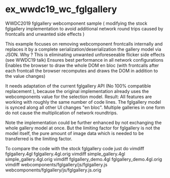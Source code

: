 # ex_wwdc19_wc_fglgallery
WWDC2019 fglgallery webcomponent sample ( modifying the  stock fglgallery  implementation to avoid additional network round trips caused by frontcalls and unwanted side effects )

This example focuses on removing webcomponent frontcalls internally and replaces it
by a complete serialization/deserialization the gallery model via JSON.
Why ?
This is eliminating unwanted unforeseeable flicker side effects (see WWDC19 talk)
Ensures best performance in all network configurations
Enables the browser to draw the whole DOM en bloc (with frontcalls after each frontcall the browser recomputes and draws the DOM in addition to the value changes)

It needs adaptation of the current fglgallery API (No 100% compatible replacement ), because the original implementation already uses the webcomponents value for the selection model.
Result:
All features are working with roughly the same number of code lines.
The fglgallery model is synced along all other UI changes "en bloc".
Multiple galleries in one form do not cause the multiplication of network roundtrips.

Note the implementation could be further enhanced by not exchanging the whole gallery model at once.
But the limiting factor for fglgallery is not the model itself, the pure amount of image data which is needed to be transferred is the limiting factor.

To compare the code with the stock fglgallery code just do
    vimdiff fglgallery.4gl fglgallery.4gl.orig
    vimdiff simple_gallery.4gl simple_gallery.4gl.orig
    vimdiff fglgallery_demo.4gl fglgallery_demo.4gl.orig
    vimdiff webcomponents/fglgallery/js/fglgallery.js webcomponents/fglgallery/js/fglgallery.js.orig
